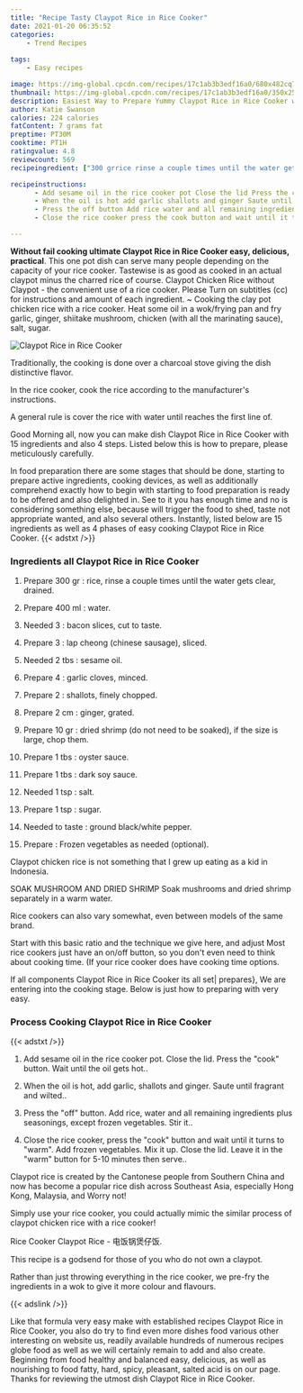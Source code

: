 ```yaml
---
title: "Recipe Tasty Claypot Rice in Rice Cooker"
date: 2021-01-20 06:35:52
categories:
    - Trend Recipes
    
tags:
    - Easy recipes

image: https://img-global.cpcdn.com/recipes/17c1ab3b3edf16a0/680x482cq70/claypot-rice-in-rice-cooker-recipe-main-photo.jpg
thumbnail: https://img-global.cpcdn.com/recipes/17c1ab3b3edf16a0/350x250cq70/claypot-rice-in-rice-cooker-recipe-main-photo.jpg
description: Easiest Way to Prepare Yummy Claypot Rice in Rice Cooker with 15 ingredients and 4 stages of easy cooking.
author: Katie Swanson
calories: 224 calories
fatContent: 7 grams fat
preptime: PT30M
cooktime: PT1H
ratingvalue: 4.8
reviewcount: 569
recipeingredient: ["300 grrice rinse a couple times until the water gets clear drained", "400 mlwater", "3bacon slices cut to taste", "3lap cheong chinese sausage sliced", "2 tbssesame oil", "4garlic cloves minced", "2shallots finely chopped", "2 cmginger grated", "10 grdried shrimp do not need to be soaked if the size is large chop them", "1 tbsoyster sauce", "1 tbsdark soy sauce", "1 tspsalt", "1 tspsugar", "to tasteground blackwhite pepper", "Frozen vegetables as needed optional"]

recipeinstructions: 
      - Add sesame oil in the rice cooker pot Close the lid Press the cook button Wait until the oil gets hot 
      - When the oil is hot add garlic shallots and ginger Saute until fragrant and wilted 
      - Press the off button Add rice water and all remaining ingredients plus seasonings except frozen vegetables Stir it 
      - Close the rice cooker press the cook button and wait until it turns to warm Add frozen vegetables Mix it up Close the lid Leave it in the warm button for 510 minutes then serve

---
```




**Without fail cooking ultimate Claypot Rice in Rice Cooker easy, delicious, practical**. This one pot dish can serve many people depending on the capacity of your rice cooker. Tastewise is as good as cooked in an actual claypot minus the charred rice of course. Claypot Chicken Rice without Claypot - the convenient use of a rice cooker. Please Turn on subtitles (cc) for instructions and amount of each ingredient. ~ Cooking the clay pot chicken rice with a rice cooker. Heat some oil in a wok/frying pan and fry garlic, ginger, shiitake mushroom, chicken (with all the marinating sauce), salt, sugar.


![Claypot Rice in Rice Cooker](https://img-global.cpcdn.com/recipes/17c1ab3b3edf16a0/680x482cq70/claypot-rice-in-rice-cooker-recipe-main-photo.jpg "Claypot Rice in Rice Cooker")



Traditionally, the cooking is done over a charcoal stove giving the dish distinctive flavor.

In the rice cooker, cook the rice according to the manufacturer&#39;s instructions.

A general rule is cover the rice with water until reaches the first line of.


Good Morning all, now you can make dish Claypot Rice in Rice Cooker with 15 ingredients and also 4 steps. Listed below this is how to prepare, please meticulously carefully.

In food preparation there are some stages that should be done, starting to prepare active ingredients, cooking devices, as well as additionally comprehend exactly how to begin with starting to food preparation is ready to be offered and also delighted in. See to it you has enough time and no is considering something else, because will trigger the food to shed, taste not appropriate wanted, and also several others. Instantly, listed below are 15 ingredients as well as 4 phases of easy cooking Claypot Rice in Rice Cooker.
{{< adstxt />}}

### Ingredients all Claypot Rice in Rice Cooker


1. Prepare 300 gr : rice, rinse a couple times until the water gets clear, drained.

1. Prepare 400 ml : water.

1. Needed 3 : bacon slices, cut to taste.

1. Prepare 3 : lap cheong (chinese sausage), sliced.

1. Needed 2 tbs : sesame oil.

1. Prepare 4 : garlic cloves, minced.

1. Prepare 2 : shallots, finely chopped.

1. Prepare 2 cm : ginger, grated.

1. Prepare 10 gr : dried shrimp (do not need to be soaked), if the size is large, chop them.

1. Prepare 1 tbs : oyster sauce.

1. Prepare 1 tbs : dark soy sauce.

1. Needed 1 tsp : salt.

1. Prepare 1 tsp : sugar.

1. Needed to taste : ground black/white pepper.

1. Prepare  : Frozen vegetables as needed (optional).


Claypot chicken rice is not something that I grew up eating as a kid in Indonesia.

SOAK MUSHROOM AND DRIED SHRIMP Soak mushrooms and dried shrimp separately in a warm water.

Rice cookers can also vary somewhat, even between models of the same brand.

Start with this basic ratio and the technique we give here, and adjust Most rice cookers just have an on/off button, so you don&#39;t even need to think about cooking time. (If your rice cooker does have cooking time options.


If all components Claypot Rice in Rice Cooker its all set| prepares}, We are entering into the cooking stage. Below is just how to preparing with very easy.

### Process Cooking Claypot Rice in Rice Cooker

{{< adstxt />}}


1. Add sesame oil in the rice cooker pot. Close the lid. Press the &#34;cook&#34; button. Wait until the oil gets hot..



1. When the oil is hot, add garlic, shallots and ginger. Saute until fragrant and wilted..



1. Press the &#34;off&#34; button. Add rice, water and all remaining ingredients plus seasonings, except frozen vegetables. Stir it..



1. Close the rice cooker, press the &#34;cook&#34; button and wait until it turns to &#34;warm&#34;. Add frozen vegetables. Mix it up. Close the lid. Leave it in the &#34;warm&#34; button for 5-10 minutes then serve..




Claypot rice is created by the Cantonese people from Southern China and now has become a popular rice dish across Southeast Asia, especially Hong Kong, Malaysia, and Worry not!

Simply use your rice cooker, you could actually mimic the similar process of claypot chicken rice with a rice cooker!

Rice Cooker Claypot Rice - 电饭锅煲仔饭.

This recipe is a godsend for those of you who do not own a claypot.

Rather than just throwing everything in the rice cooker, we pre-fry the ingredients in a wok to give it more colour and flavours.


{{< adslink />}}

Like that formula very easy make with established recipes Claypot Rice in Rice Cooker, you also do try to find even more dishes food various other interesting on website us, readily available hundreds of numerous recipes globe food as well as we will certainly remain to add and also create. Beginning from food healthy and balanced easy, delicious, as well as nourishing to food fatty, hard, spicy, pleasant, salted acid is on our page. Thanks for reviewing the utmost dish Claypot Rice in Rice Cooker.
